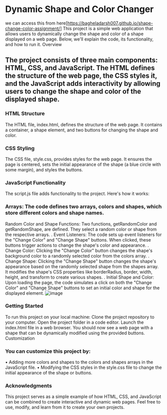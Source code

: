 
# Dynamic Shape and Color Changer
we can access this from here[https://bagheladarsh007.github.io/shape-change-color-assignment/]
This project is a simple web application that allows users to dynamically change the shape and color of a shape displayed on a web page. Below, we'll explain the code, its functionality, and how to run it.
Overview
## The project consists of three main components: HTML, CSS, and JavaScript. The HTML defines the structure of the web page, the CSS styles it, and the JavaScript adds interactivity by allowing users to change the shape and color of the displayed shape.
### HTML Structure
The HTML file, index.html, defines the structure of the web page. It contains a container, a shape element, and two buttons for changing the shape and color.
### CSS Styling
The CSS file, style.css, provides styles for the web page. It ensures the page is centered, sets the initial appearance of the shape (a blue circle with some margin), and styles the buttons.
### JavaScript Functionality
The script.js file adds functionality to the project. Here's how it works:
### Arrays: The code defines two arrays, colors and shapes, which store different colors and shape names.
Random Color and Shape Functions: Two functions, getRandomColor and getRandomShape, are defined. They select a random color or shape from the respective arrays.
. Event Listeners: The code sets up event listeners for the "Change Color" and "Change Shape" buttons. When clicked, these buttons trigger actions to change the shape's color and appearance.
. Change Color: Clicking the "Change Color" button changes the shape's background color to a randomly selected color from the colors array.
. Change Shape: Clicking the "Change Shape" button changes the shape's appearance based on the randomly selected shape from the shapes array. It modifies the shape's CSS properties like borderRadius, border, width, height, and transform to create various shapes.
. Initial Shape and Color: Upon loading the page, the code simulates a click on both the "Change Color" and "Change Shape" buttons to set an initial color and shape for the displayed element.
![image](https://github.com/rajakhan017/Change-Game/assets/135150598/1cbe5fd6-0015-4a7b-96ce-7d64df4f95ef)

### Getting Started
To run this project on your local machine:
Clone the project repository to your computer.
Open the project folder in a code editor.
Launch the index.html file in a web browser.
You should now see a web page with a shape that can be dynamically modified using the provided buttons.
Customization
### You can customize this project by:
• Adding more colors and shapes to the colors and shapes arrays in the JavaScript file.
• Modifying the CSS styles in the style.css file to change the initial appearance of the shape or buttons.

### Acknowledgments
This project serves as a simple example of how HTML, CSS, and JavaScript can be combined to create interactive and dynamic web pages. Feel free to use, modify, and learn from it to create your own projects.
